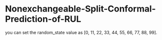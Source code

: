 # Nonexchangeable-Split-Conformal-Prediction-of-RUL
you can set the random_state value as [0, 11, 22, 33, 44, 55, 66, 77, 88, 99].
